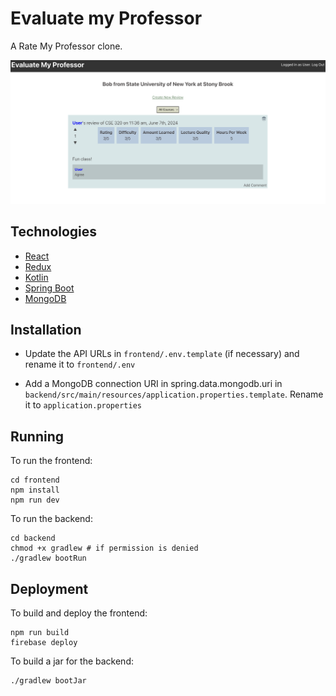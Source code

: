 # Evaluate my Professor

A Rate My Professor clone.

![](demo.png)

## Technologies
- [React](https://reactjs.org/)
- [Redux](https://redux.js.org/)
- [Kotlin](https://kotlinlang.org/)
- [Spring Boot](https://spring.io/projects/spring-boot)
- [MongoDB](https://www.mongodb.com/)

## Installation
- Update the API URLs in `frontend/.env.template` (if necessary) and rename it to `frontend/.env`

- Add a MongoDB connection URI in spring.data.mongodb.uri in `backend/src/main/resources/application.properties.template`. Rename it to `application.properties`

## Running
To run the frontend:
```shell
cd frontend
npm install
npm run dev
```

To run the backend:
```shell
cd backend
chmod +x gradlew # if permission is denied
./gradlew bootRun
```

## Deployment
To build and deploy the frontend:
```shell
npm run build
firebase deploy
```

To build a jar for the backend:
```shell
./gradlew bootJar
```
